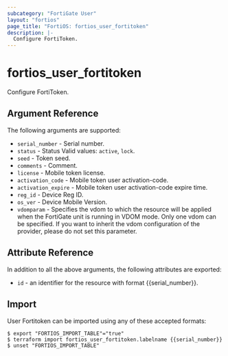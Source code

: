 ```yaml
---
subcategory: "FortiGate User"
layout: "fortios"
page_title: "FortiOS: fortios_user_fortitoken"
description: |-
  Configure FortiToken.
---
```


# fortios_user_fortitoken
Configure FortiToken.

## Argument Reference

The following arguments are supported:

* `serial_number` - Serial number.
* `status` - Status Valid values: `active`, `lock`.
* `seed` - Token seed.
* `comments` - Comment.
* `license` - Mobile token license.
* `activation_code` - Mobile token user activation-code.
* `activation_expire` - Mobile token user activation-code expire time.
* `reg_id` - Device Reg ID.
* `os_ver` - Device Mobile Version.
* `vdomparam` - Specifies the vdom to which the resource will be applied when the FortiGate unit is running in VDOM mode. Only one vdom can be specified. If you want to inherit the vdom configuration of the provider, please do not set this parameter.


## Attribute Reference

In addition to all the above arguments, the following attributes are exported:
* `id` - an identifier for the resource with format {{serial_number}}.

## Import

User Fortitoken can be imported using any of these accepted formats:
```
$ export "FORTIOS_IMPORT_TABLE"="true"
$ terraform import fortios_user_fortitoken.labelname {{serial_number}}
$ unset "FORTIOS_IMPORT_TABLE"
```
